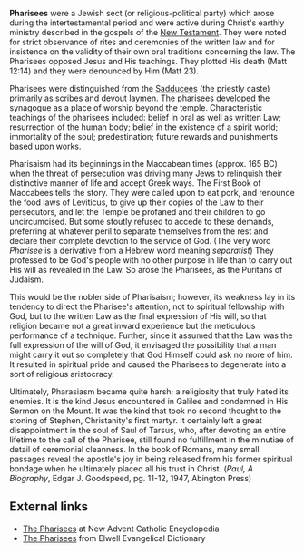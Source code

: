 **Pharisees** were a Jewish sect (or religious-political party)
which arose during the intertestamental period and were active
during Christ's earthly ministry described in the gospels of the
[New Testament](New_Testament "New Testament"). They were noted for
strict observance of rites and ceremonies of the written law and
for insistence on the validity of their own oral traditions
concerning the law. The Pharisees opposed Jesus and His teachings.
They plotted His death (Matt 12:14) and they were denounced by Him
(Matt 23).

Pharisees were distinguished from the
[Sadducees](Sadducees "Sadducees") (the priestly caste) primarily
as scribes and devout laymen. The pharisees developed the synagogue
as a place of worship beyond the temple. Characteristic teachings
of the pharisees included: belief in oral as well as written Law;
resurrection of the human body; belief in the existence of a spirit
world; immortality of the soul; predestination; future rewards and
punishments based upon works.


Pharisaism had its beginnings in the Maccabean times (approx. 165
BC) when the threat of persecution was driving many Jews to
relinquish their distinctive manner of life and accept Greek ways.
The First Book of Maccabees tells the story. They were called upon
to eat pork, and renounce the food laws of Leviticus, to give up
their copies of the Law to their persecutors, and let the Temple be
profaned and their children to go uncircumcised. But some stoutly
refused to accede to these demands, preferring at whatever peril to
separate themselves from the rest and declare their complete
devotion to the service of God. (The very word *Pharisee* is a
derivative from a Hebrew word meaning *separatist*) They professed
to be God's people with no other purpose in life than to carry out
His will as revealed in the Law. So arose the Pharisees, as the
Puritans of Judaism.

This would be the nobler side of Pharisaism; however, its weakness
lay in its tendency to direct the Pharisee's attention, not to
spiritual fellowship with God, but to the written Law as the final
expression of His will, so that religion became not a great inward
experience but the meticulous performance of a technique. Further,
since it assumed that the Law was the full expression of the will
of God, it envisaged the possibility that a man might carry it out
so completely that God Himself could ask no more of him. It
resulted in spiritual pride and caused the Pharisees to degenerate
into a sort of religious aristocracy.

Ultimately, Pharasiasm became quite harsh; a religiosity that truly
hated its enemies. It is the kind Jesus encountered in Galilee and
condemned in His Sermon on the Mount. It was the kind that took no
second thought to the stoning of Stephen, Christanity's first
martyr. It certainly left a great disappointment in the soul of
Saul of Tarsus, who, after devoting an entire lifetime to the call
of the Pharisee, still found no fulfillment in the minutiae of
detail of ceremonial cleanness. In the book of Romans, many small
passages reveal the apostle's joy in being released from his former
spiritual bondage when he ultimately placed all his trust in
Christ. (*Paul, A Biography*, Edgar J. Goodspeed, pg. 11-12, 1947,
Abington Press)

## External links

-   [The Pharisees](http://www.newadvent.org/cathen/11789b.htm) at
    New Advent Catholic Encyclopedia
-   [The Pharisees](http://mb-soft.com/believe/txc/pharisee.htm)
    from Elwell Evangelical Dictionary



